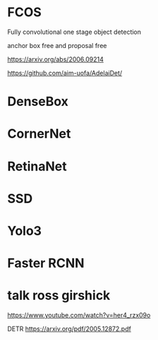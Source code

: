 
# FCOS

Fully convolutional one stage object detection

anchor box free and proposal free

https://arxiv.org/abs/2006.09214

https://github.com/aim-uofa/AdelaiDet/

# DenseBox

# CornerNet



# RetinaNet

# SSD

# Yolo3

# Faster RCNN

# talk ross girshick

https://www.youtube.com/watch?v=her4_rzx09o

DETR https://arxiv.org/pdf/2005.12872.pdf
